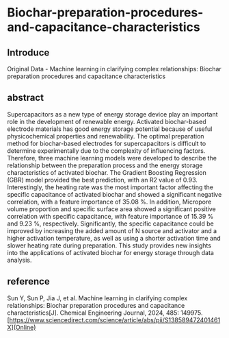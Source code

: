 # Biochar-preparation-procedures-and-capacitance-characteristics
## Introduce
Original Data - Machine learning in clarifying complex relationships: Biochar preparation procedures and capacitance characteristics
## abstract
Supercapacitors as a new type of energy storage device play an important role in the development of renewable energy. Activated biochar-based electrode materials has good energy storage potential because of useful physicochemical properties and renewability. The optimal preparation method for biochar-based electrodes for supercapacitors is difficult to determine experimentally due to the complexity of influencing factors. Therefore, three machine learning models were developed to describe the relationship between the preparation process and the energy storage characteristics of activated biochar. The Gradient Boosting Regression (GBR) model provided the best prediction, with an R2 value of 0.93. Interestingly, the heating rate was the most important factor affecting the specific capacitance of activated biochar and showed a significant negative correlation, with a feature importance of 35.08 %. In addition, Micropore volume proportion and specific surface area showed a significant positive correlation with specific capacitance, with feature importance of 15.39 % and 9.23 %, respectively. Significantly, the specific capacitance could be improved by increasing the added amount of N source and activator and a higher activation temperature, as well as using a shorter activation time and slower heating rate during preparation. This study provides new insights into the applications of activated biochar for energy storage through data analysis.
## reference
Sun Y, Sun P, Jia J, et al. Machine learning in clarifying complex relationships: Biochar preparation procedures and capacitance characteristics[J]. Chemical Engineering Journal, 2024, 485: 149975.
[https://www.sciencedirect.com/science/article/abs/pii/S138589472401461X](Online)
